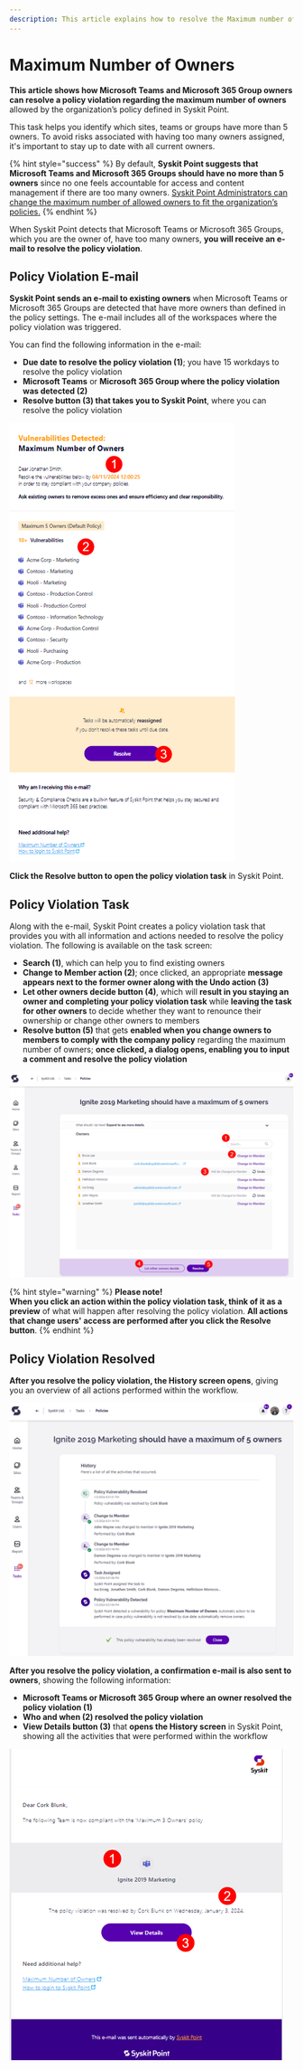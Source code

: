 ```yaml
---
description: This article explains how to resolve the Maximum number of Owners policy violation.
---
```


# Maximum Number of Owners

**This article shows how Microsoft Teams and Microsoft 365 Group owners can resolve a policy violation regarding the maximum number of owners** allowed by the organization’s policy defined in Syskit Point.

This task helps you identify which sites, teams or groups have more than 5 owners. To avoid risks associated with having too many owners assigned, it's important to stay up to date with all current owners. 

{% hint style="success" %}
By default, **Syskit Point suggests that Microsoft Teams and Microsoft 365 Groups should have no more than 5 owners** since no one feels accountable for access and content management if there are too many owners.
[Syskit Point Administrators can change the maximum number of allowed owners to fit the organization’s policies.](set-up-policies.md)
{% endhint %}

When Syskit Point detects that Microsoft Teams or Microsoft 365 Groups, which you are the owner of, have too many owners, **you will receive an e-mail to resolve the policy violation**.

## Policy Violation E-mail

**Syskit Point sends an e-mail to existing owners** when Microsoft Teams or Microsoft 365 Groups are detected that have more owners than defined in the policy settings. The e-mail includes all of the workspaces where the policy violation was triggered.

You can find the following information in the e-mail:
* **Due date to resolve the policy violation (1)**; you have 15 workdays to resolve the policy violation
* **Microsoft Teams** or **Microsoft 365 Group where the policy violation was detected (2)**
* **Resolve button (3) that takes you to Syskit Point**, where you can resolve the policy violation

![Policy Violation E-mail](../../.gitbook/assets/maximum-number-of-owners-email.png)

**Click the Resolve button to open the policy violation task** in Syskit Point.

## Policy Violation Task

Along with the e-mail, Syskit Point creates a policy violation task that provides you with all information and actions needed to resolve the policy violation. 
The following is available on the task screen:
* **Search (1)**, which can help you to find existing owners
* **Change to Member action (2)**; once clicked, an appropriate **message appears next to the former owner along with the Undo action (3)** 
* **Let other owners decide button (4)**, which will **result in you staying an owner and completing your policy violation task** while **leaving the task for other owners** to decide whether they want to renounce their ownership or change other owners to members
* **Resolve button (5)** that gets **enabled when you change owners to members to comply with the company policy** regarding the maximum number of owners; **once clicked, a dialog opens, enabling you to input a comment and resolve the policy violation**

![Policy Violation Task](../../.gitbook/assets/maximum-number-of-owners-policy-violation-task.png)

{% hint style="warning" %}
**Please note!**  
**When you click an action within the policy violation task, think of it as a preview** of what will happen after resolving the policy violation.
**All actions that change users' access are performed after you click the Resolve button**. 
{% endhint %}

## Policy Violation Resolved 

**After you resolve the policy violation, the History screen opens**, giving you an overview of all actions performed within the workflow.

![Policy Violation History Screen](../../.gitbook/assets/maximum-number-of-owners-workflow-history.png)

**After you resolve the policy violation, a confirmation e-mail is also sent to owners**, showing the following information:
* **Microsoft Teams or Microsoft 365 Group where an owner resolved the policy violation (1)**
* **Who and when (2) resolved the policy violation**
* **View Details button (3)** that **opens the History screen** in Syskit Point, showing all the activities that were performed within the workflow

![Policy Violation Resolved - E-mail](../../.gitbook/assets/maximum-number-of-owners-resolved-email.png)
